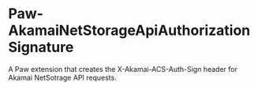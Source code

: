# Paw-AkamaiNetStorageApiAuthorizationSignature
A Paw extension that creates the X-Akamai-ACS-Auth-Sign header for Akamai NetSotrage API requests.
